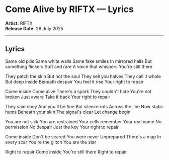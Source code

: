 # Come Alive by RIFTX — Lyrics

**Artist:** RIFTX  
**Release Date:** 26 July 2025

---

## Lyrics
Same old pills
Same white walls
Same fake smiles
In mirrored halls
But something flickers
Soft and rare
A voice that whispers
You're still there

They patch the skin
But not the soul
They sell you halves
They call it whole
But deep inside
Beneath despair
You feel it rise
Your right to repair

Come inside
Come alive
There's a spark
They couldn't hide
You're not broken
Just aware
Take it back
Your right to repair

They said obey
And you'll be fine
But silence rots
Across the line
Now static hums
Beneath your skin
The signal's clear
Let change begin

You are not sick
You are restrained
Your cells remember
Your real name
No permission
No despair
Just the key
Your right to repair

Come inside
Don't be scared
You were never
Unprepared
There's a map
In every scar
You're the glitch
You are the star

Right to repair
Come inside
You're still there
Right to repair
